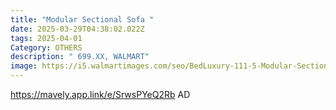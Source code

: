 ```yaml
---
title: "Modular Sectional Sofa "
date: 2025-03-29T04:38:02.022Z
tags: 2025-04-01
Category: OTHERS
description: " 699.XX, WALMART"
image: https://i5.walmartimages.com/seo/BedLuxury-111-5-Modular-Sectional-Sofa-with-Movable-Ottomans-U-Shaped-Cloud-Couch-for-Living-Room-3-Seat-Beige_d871553f-a875-4e36-95e6-f48aa765a882.e36ed151472a78b95e723429ea81cc7f.jpeg?odnHeight=640&odnWidth=640&odnBg=FFFFFF
---
```

https://mavely.app.link/e/SrwsPYeQ2Rb   AD